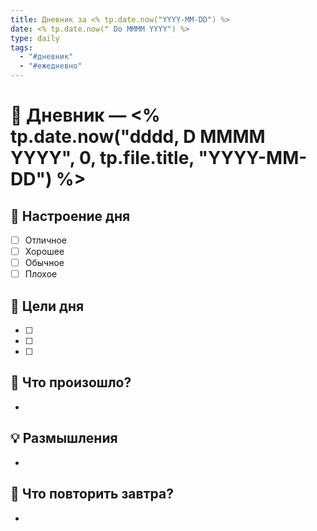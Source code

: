 ```yaml
---
title: Дневник за <% tp.date.now("YYYY-MM-DD") %>
date: <% tp.date.now(" Do MMMM YYYY") %>
type: daily
tags:
  - "#дневник"
  - "#ежедневно"
---
```


# 📖 Дневник — <% tp.date.now("dddd, D MMMM YYYY", 0, tp.file.title, "YYYY-MM-DD") %>

## 🧠 Настроение дня
- [ ] Отличное  
- [ ] Хорошее  
- [ ] Обычное  
- [ ] Плохое  

## 🎯 Цели дня
- [ ] 
- [ ] 
- [ ]

## 📝 Что произошло?
- 

## 💡 Размышления
- 

## 🔁 Что повторить завтра?
- 